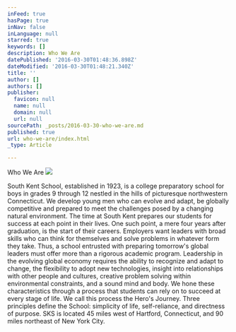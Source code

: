 ```yaml
---
inFeed: true
hasPage: true
inNav: false
inLanguage: null
starred: true
keywords: []
description: Who We Are
datePublished: '2016-03-30T01:48:36.898Z'
dateModified: '2016-03-30T01:48:21.340Z'
title: ''
author: []
authors: []
publisher:
  favicon: null
  name: null
  domain: null
  url: null
sourcePath: _posts/2016-03-30-who-we-are.md
published: true
url: who-we-are/index.html
_type: Article

---
```

Who We Are
![](https://the-grid-user-content.s3-us-west-2.amazonaws.com/e67e7423-1b42-4bcc-9f0b-58fd098ebf70.png)

South Kent School, established in 1923, is a college preparatory school for boys in grades 9 through 12 nestled in the hills of picturesque northwestern Connecticut.
We develop young men who can evolve and adapt, be globally competitive and prepared to meet the challenges posed by a changing natural environment. The time at South Kent prepares our students for success at each point in their lives. One such point, a mere four years after graduation, is the start of their careers.
Employers want leaders with broad skills who can think for themselves and solve problems in whatever form they take. Thus, a school entrusted with preparing tomorrow's global leaders must offer more than a rigorous academic program. Leadership in the evolving global economy requires the ability to recognize and adapt to change, the flexibility to adopt new technologies, insight into relationships with other people and cultures, creative problem solving within environmental constraints, and a sound mind and body. We hone these characteristics through a process that students can rely on to succeed at every stage of life.
We call this process the Hero's Journey.
Three principles define the School: simplicity of life, self-reliance, and directness of purpose.
SKS is located 45 miles west of Hartford, Connecticut, and 90 miles northeast of New York City.